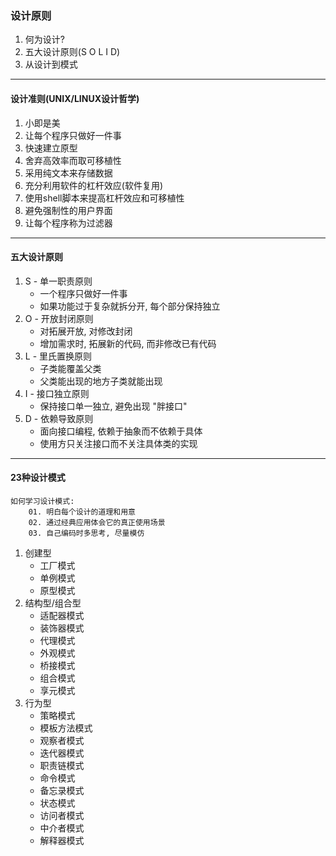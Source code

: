 ### 设计原则
01. 何为设计?
02. 五大设计原则(S O L I D)
03. 从设计到模式
---
#### 设计准则(UNIX/LINUX设计哲学)
01. 小即是美
02. 让每个程序只做好一件事
03. 快速建立原型
04. 舍弃高效率而取可移植性
05. 采用纯文本来存储数据
06. 充分利用软件的杠杆效应(软件复用)
07. 使用shell脚本来提高杠杆效应和可移植性
08. 避免强制性的用户界面
09. 让每个程序称为过滤器
---
#### 五大设计原则
01. S - 单一职责原则
    - 一个程序只做好一件事
    - 如果功能过于复杂就拆分开, 每个部分保持独立
02. O - 开放封闭原则
    - 对拓展开放, 对修改封闭
    - 增加需求时, 拓展新的代码, 而非修改已有代码
03. L - 里氏置换原则
    - 子类能覆盖父类
    - 父类能出现的地方子类就能出现
04. I - 接口独立原则
    - 保持接口单一独立, 避免出现 "胖接口"
05. D - 依赖导致原则
    - 面向接口编程, 依赖于抽象而不依赖于具体
    - 使用方只关注接口而不关注具体类的实现
---
#### 23种设计模式
```
如何学习设计模式:
    01. 明白每个设计的道理和用意
    02. 通过经典应用体会它的真正使用场景
    03. 自己编码时多思考, 尽量模仿
```
01. 创建型
    - 工厂模式
    - 单例模式
    - 原型模式
02. 结构型/组合型
    - 适配器模式
    - 装饰器模式
    - 代理模式
    - 外观模式
    - 桥接模式
    - 组合模式
    - 享元模式
03. 行为型
    - 策略模式
    - 模板方法模式
    - 观察者模式
    - 迭代器模式
    - 职责链模式
    - 命令模式
    - 备忘录模式
    - 状态模式
    - 访问者模式
    - 中介者模式
    - 解释器模式